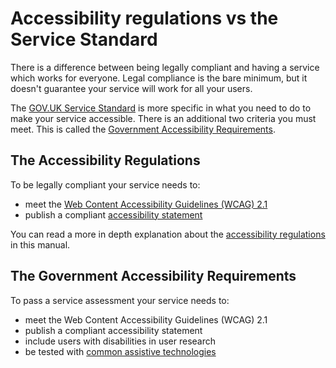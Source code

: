 # Accessibility regulations vs the Service Standard

There is a difference between being legally compliant and having a service which works for everyone. Legal compliance is the bare minimum, but it doesn't guarantee your service will work for all your users.

The [GOV.UK Service Standard](https://www.gov.uk/service-manual/service-standard) is more specific in what you need to do to make your service accessible. There is an additional two criteria you must meet. This is called the [Government Accessibility Requirements](https://www.gov.uk/service-manual/helping-people-to-use-your-service/making-your-service-accessible-an-introduction#meeting-government-accessibility-requirements).

## The Accessibility Regulations

To be legally compliant your service needs to:
- meet the [Web Content Accessibility Guidelines (WCAG) 2.1](/accessibility-law/web-content-accessibility-guidelines)
- publish a compliant [accessibility statement](/accessibility-law/accessibility-statements)

You can read a more in depth explanation about the [accessibility regulations](/accessibility-law/the-public-sector-bodies-accessibility-regulations-2018) in this manual.

## The Government Accessibility Requirements

To pass a service assessment your service needs to:
- meet the Web Content Accessibility Guidelines (WCAG) 2.1
- publish a compliant accessibility statement
- include users with disabilities in user research
- be tested with [common assistive technologies](https://www.gov.uk/service-manual/technology/testing-with-assistive-technologies)
